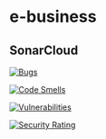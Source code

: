 # e-business

## SonarCloud

[![Bugs](https://sonarcloud.io/api/project_badges/measure?project=miko083_e-business&metric=bugs)](https://sonarcloud.io/summary/new_code?id=miko083_e-business)

[![Code Smells](https://sonarcloud.io/api/project_badges/measure?project=miko083_e-business&metric=code_smells)](https://sonarcloud.io/summary/new_code?id=miko083_e-business)

[![Vulnerabilities](https://sonarcloud.io/api/project_badges/measure?project=miko083_e-business&metric=vulnerabilities)](https://sonarcloud.io/summary/new_code?id=miko083_e-business)

[![Security Rating](https://sonarcloud.io/api/project_badges/measure?project=miko083_e-business&metric=security_rating)](https://sonarcloud.io/summary/new_code?id=miko083_e-business)

